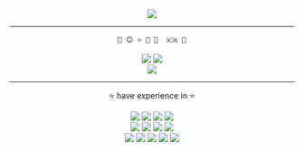 <div align="center">
<img src="https://capsule-render.vercel.app/api?type=waving&color=auto&height=200&section=header&text=Hi😊%20&fontSize=40&fontAlignY=40" />

    
***
    🌱 😊 ⭐ 🔨 📖  🇰🇷 🐣

<a href="https://2gyu.tistory.com/"><img src="https://img.shields.io/badge/StudyBlog-181717?style=flat-square&logo=GitHub&logoColor=white"/></a>
<a href="https://bit.ly/gyus_profile"><img src="https://img.shields.io/badge/Notion-333333?style=flat-square&logo=Notion&logoColor=white"/></a>
<br/>
<img align="center" src="https://github-readme-stats.vercel.app/api/top-langs/?username=leegyuseung&theme=swift&exclude_repo=Computer-Science-     Engineering&layout=compact&langs_count=10"/>  
</div>


***

<div align="center">


⭐ have experience in ⭐


<img src="https://img.shields.io/badge/Python-3776AB?style=flat-square&logo=Python&logoColor=white"/>
<img src="https://img.shields.io/badge/Django-092E20?style=flat-square&logo=Django&logoColor=white"/>  
<img src="https://img.shields.io/badge/Spring-6DB33F?style=flat-square&logo=Spring&logoColor=white"/>
<img src="https://img.shields.io/badge/JAVA-1E8CBE?style=flat-square&logo=JAVA&logoColor=white"/>

<br />
<img src="https://img.shields.io/badge/React-61DAFB?style=flat-square&logo=React&logoColor=white"/>  
<img src="https://img.shields.io/badge/Css3-1572B6?style=flat-square&logo=Css3&logoColor=white"/>
<img src="https://img.shields.io/badge/JavaScript-F7DF1E?style=flat-square&logo=JavaScript&logoColor=white"/>
<img src="https://img.shields.io/badge/HTML5-E34F26?style=flat-square&logo=HTML5&logoColor=white"/>
<br>
<img src="https://img.shields.io/badge/TensorFlow-FF6F00?style=flat-square&logo=TensorFlow&logoColor=white"/>  
<img src="https://img.shields.io/badge/Firebase-FFCA28?style=flat-square&logo=Firebase&logoColor=white"/>
<img src="https://img.shields.io/badge/MariaDB-003545?style=flat-square&logo=MariaDB&logoColor=white"/>
<img src="https://img.shields.io/badge/Oracle-F80000?style=flat-square&logo=Oracle&logoColor=white"/>
<img src="https://img.shields.io/badge/AWS-232F3E?style=flat-square&logo=Amazon AWS&logoColor=white"/>

</div>
